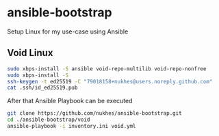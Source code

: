 # ansible-bootstrap
Setup Linux for my use-case using Ansible
## Void Linux
```bash
sudo xbps-install -S ansible void-repo-multilib void-repo-nonfree
sudo xbps-install -S
ssh-keygen -t ed25519 -C "79018158+nukhes@users.noreply.github.com"
cat .ssh/id_ed25519.pub
```

After that Ansible Playbook can be executed

```bash
git clone https://github.com/nukhes/ansible-bootstrap.git
cd ./ansible-bootstrap/void
ansible-playbook -i inventory.ini void.yml
```
